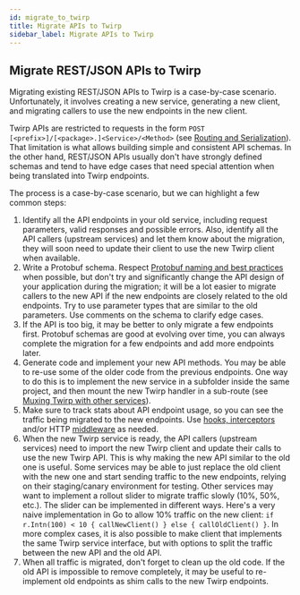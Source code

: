 ```yaml
---
id: migrate_to_twirp
title: Migrate APIs to Twirp
sidebar_label: Migrate APIs to Twirp
---
```


## Migrate REST/JSON APIs to Twirp

Migrating existing REST/JSON APIs to Twirp is a case-by-case scenario. Unfortunately, it involves creating a new service, generating a new client, and migrating callers to use the new endpoints in the new client.

Twirp APIs are restricted to requests in the form `POST [<prefix>]/[<package>.]<Service>/<Method>` (see [Routing and Serialization](routing.md)). That limitation is what allows building simple and consistent API schemas. In the other hand, REST/JSON APIs usually don't have strongly defined schemas and tend to have edge cases that need special attention when being translated into Twirp endpoints.

The process is a case-by-case scenario, but we can highlight a few common steps:

1.  Identify all the API endpoints in your old service, including request parameters, valid responses and possible errors. Also, identify all the API callers (upstream services) and let them know about the migration, they will soon need to update their client to use the new Twirp client when available.
2.  Write a Protobuf schema. Respect [Protobuf naming and best practices](https://developers.google.com/protocol-buffers/docs/style) when possible, but don't try and significantly change the API design of your application during the migration; it will be a lot easier to migrate callers to the new API if the new endpoints are closely related to the old endpoints. Try to use parameter types that are similar to the old parameters. Use comments on the schema to clarify edge cases.
3.  If the API is too big, it may be better to only migrate a few endpoints first. Protobuf schemas are good at evolving over time, you can always complete the migration for a few endpoints and add more endpoints later.
4.  Generate code and implement your new API methods. You may be able to re-use some of the older code from the previous endpoints. One way to do this is to implement the new service in a subfolder inside the same project, and then mount the new Twirp handler in a sub-route (see [Muxing Twirp with other services](mux.md)).
5.  Make sure to track stats about API endpoint usage, so you can see the traffic being migrated to the new endpoints. Use [hooks, interceptors](hooks.md) and/or HTTP [middleware](mux.md) as needed.
6.  When the new Twirp service is ready, the API callers (upstream services) need to import the new Twirp client and update their calls to use the new Twirp API. This is why making the new API similar to the old one is useful. Some services may be able to just replace the old client with the new one and start sending traffic to the new endpoints, relying on their staging/canary environment for testing. Other services may want to implement a rollout slider to migrate traffic slowly (10%, 50%, etc.). The slider can be implemented in different ways. Here's a very naive implementation in Go to allow 10% traffic on the new client: `if r.Intn(100) < 10 { callNewClient() } else { callOldClient() }`. In more complex cases, it is also possible to make client that implements the same Twirp service interface, but with options to split the traffic between the new API and the old API.
7.  When all traffic is migrated, don't forget to clean up the old code. If the old API is impossible to remove completely, it may be useful to re-implement old endpoints as shim calls to the new Twirp endpoints.

